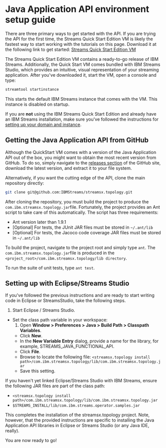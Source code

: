 # Java Application API environment setup guide

There are three primary ways to get started with the API. If you are trying the API for the first time, the Streams Quick Start Edition VM is likely the fastest way to start working with the tutorials on this page. Download it at the following link to get started: [Streams Quick Start Edition VM](http://www-01.ibm.com/software/data/infosphere/stream-computing/trials.html)

The Streams Quick Start Edition VM contains a ready-to-go release of IBM  Streams. Additionally, the Quick Start VM comes bundled with IBM Streams Studio, which provides an intuitive, visual representation of your streaming application. After you've downloaded it, start the VM, open a console and type:
``` bash
streamtool startinstance
```
This starts the default IBM Streams instance that comes with the VM. This instance is disabled on startup. 

If you are **not** using the IBM Streams Quick Start Edition and already have an IBM Streams installation, make sure you've followed the instructions for [setting up your domain and instance](https://github.com/wmarshall484/websiteTest/blob/master/drafts/DomainSetup.md).

## Getting the Java Application API from GitHub
Although the QuickStart VM comes with a version of the Java Application API out of the box, you might want to obtain the most recent version from GitHub. To do so, simply navigate to the [releases section](https://github.com/Ibmstreams/streamsx.topology/releases) of the GitHub site, download the latest version, and extract it to your file system.

Alternatively, if you want the cutting edge of the API, clone the main repository directly:
``` bash 
git clone git@github.com:IBMStreams/streamsx.topology.git
```
After cloning the repository, you must build the project to produce the `com.ibm.streamsx.topology.jar`file. Fortunately, the project provides an Ant script to take care of this automatically. The script has three requirements:
* Ant version later than 1.9.1
* [Optional] For tests, the JUnit JAR files must be stored in `~/.ant/lib`
* [Optional] For tests, the Jacoco code coverage JAR files must be stored in `~/.ant/lib`

To build the project, navigate to the project root and simply type ```ant```. The `com.ibm.streamsx.topology.jar`file is produced in the `<project_root>/com.ibm.streamsx.topology/lib directory`.

To run the suite of unit tests, type ```ant test```.

## Setting up with Eclipse/Streams Studio
If you've followed the previous instructions and are ready to start writing code in Eclipse or StreamsStudio, take the following steps.

1. Start Eclipse / Streams Studio.
* Set the class path variable in your workspace:
  1. Open __Window > Preferences > Java > Build Path > Classpath Variables__.
  * Click __New__.
  * In the __New Variable Entry__ dialog, provide a name for the library, for example, STREAMS_JAVA_FUNCTIONAL_API.
  * Click __File__.
  * Browse to locate the following file: `<streamsx.topology install path>/com.ibm.streamsx.topology/lib/com.ibm.streamsx.topology.jar`
  * Save this setting.

If you haven't yet linked Eclipse/Streams Studio with IBM Streams, ensure the following JAR files are part of the class path:
* `<streamsx.topology install path>/com.ibm.streamsx.topology/lib/com.ibm.streamsx.topology.jar`
* `$STREAMS_INSTALL/lib/com.ibm.streams.operator.samples.jar`

This completes the installation of the streamsx.topology project. Note, however, that the provided instructions are specific to installing the Java Application API libraries in Eclipse or Streams Studio (or any Java IDE, really).

You are now ready to go!
